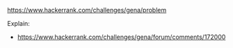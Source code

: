 https://www.hackerrank.com/challenges/gena/problem

Explain:
- https://www.hackerrank.com/challenges/gena/forum/comments/172000

